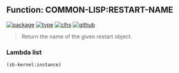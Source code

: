 ## Function: COMMON-LISP:RESTART-NAME
[![package](https://img.shields.io/badge/Package-COMMON--LISP-5f9ea0.svg?style=social&colorA=999999)](../) [![type](https://img.shields.io/badge/Type-Function-5f9ea0.svg?style=social&colorA=999999)](../#function) [![clhs](https://img.shields.io/badge/CLHS-RESTART--NAME-5f9ea0.svg?style=social&colorA=999999)](http://www.lispworks.com/documentation/HyperSpec/Body/f_rst_na.htm) [![github](https://img.shields.io/badge/GitHub-View_the_source-5f9ea0.svg?style=social&colorA=999999&logo=github)](https://github.com/sbcl/sbcl/blob/master/src/code/restart.lisp/) 

> Return the name of the given restart object.

### Lambda list
```cl
(sb-kernel:instance)
```
